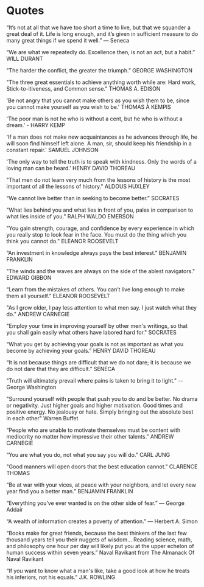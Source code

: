 # Quotes

“It’s not at all that we have too short a time to live,
but that we squander a great deal of it. Life is long
enough, and it’s given in sufficient measure to do
many great things if we spend it well.” — Seneca

“We are what we repeatedly do. Excellence then, is not an act, but a habit.”
WILL DURANT

"The harder the conflict, the greater the triumph.”
GEORGE WASHINGTON

"The three great essentials to achieve anything worth while are: Hard work, Stick-to-itiveness, and Common sense."
THOMAS A. EDISON

'Be not angry that you cannot make others as you wish them to be, since you cannot make yourself as you wish to be.'
THOMAS À KEMPIS

'The poor man is not he who is without a cent, but he who is without a dream.' - HARRY KEMP

'If a man does not make new acquaintances as he advances through life, he will soon find himself left alone. A man, sir, should keep his friendship in a constant repair.'
SAMUEL JOHNSON

'The only way to tell the truth is to speak with kindness. Only the words of a loving man can be heard.'
HENRY DAVID THOREAU

"That men do not learn very much from the lessons of history is the most important of all the lessons of history."
ALDOUS HUXLEY

“We cannot live better than in seeking to become better.”
SOCRATES

"What lies behind you and what lies in front of you, pales in comparison to what lies inside of you."
RALPH WALDO EMERSON

"You gain strength, courage, and confidence by every experience in which you really stop to look fear in the face. You must do the thing which you think you cannot do."
ELEANOR ROOSEVELT

“An investment in knowledge always pays the best interest.”
BENJAMIN FRANKLIN

"The winds and the waves are always on the side of the ablest navigators."
EDWARD GIBBON

“Learn from the mistakes of others. You can’t live long enough to make them all yourself.”
ELEANOR ROOSEVELT

"As I grow older, I pay less attention to what men say. I just watch what they do."
ANDREW CARNEGIE

"Employ your time in improving yourself by other men's writings, so that you shall gain easily what others have labored hard for."
SOCRATES

“What you get by achieving your goals is not as important as what you become by achieving your goals.”
HENRY DAVID THOREAU

“It is not because things are difficult that we do not dare; it is because we do not dare that they are difficult.”
SENECA

"Truth will ultimately prevail where pains is taken to bring it to light." --
George Washington

"Surround yourself with people that push you to do and be better. No drama or negativity. Just higher goals and higher motivation. Good times and positive energy. No jealousy or hate. Simply bringing out the absolute best in each other"
Warren Buffet

“People who are unable to motivate themselves must be content with mediocrity no matter how impressive their other talents.”
ANDREW CARNEGIE

“You are what you do, not what you say you will do.”
CARL JUNG

"Good manners will open doors that the best education cannot."
CLARENCE THOMAS

“Be at war with your vices, at peace with your neighbors, and let every new year find you a better man.”
BENJAMIN FRANKLIN

“Everything you’ve ever wanted is on the other side of fear.”
— George Addair

“A wealth of information creates a poverty of attention.”
— Herbert A. Simon

“Books make for great friends, because the best thinkers of the last few thousand years tell you their nuggets of wisdom… Reading science, math, and philosophy one hour per day will likely put you at the upper echelon of human success within seven years.”
Naval Ravikant from The Almanack Of Naval Ravikant

“If you want to know what a man's like, take a good look at how he treats his inferiors, not his equals.”
J.K. ROWLING
